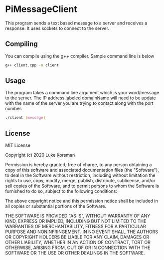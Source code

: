 #  PiMessageClient
This program sends a text based message to a server and receives a response. 
It uses sockets to connect to the server. 

## Compiling 
You can compile using the g++ compiler. Sample command line is below
```bash
g++ client.cpp -o client
```

## Usage
The program takes a command line argument which is your word/message to the server.
The IP address labeled domainName will need to be update with the name of the server you
are trying to contact along with the port number.
```bash
./client [message]
```

## License
MIT License

Copyright (c) 2020 Luke Korsman

Permission is hereby granted, free of charge, to any person obtaining a copy
of this software and associated documentation files (the "Software"), to deal
in the Software without restriction, including without limitation the rights
to use, copy, modify, merge, publish, distribute, sublicense, and/or sell
copies of the Software, and to permit persons to whom the Software is
furnished to do so, subject to the following conditions:

The above copyright notice and this permission notice shall be included in all
copies or substantial portions of the Software.

THE SOFTWARE IS PROVIDED "AS IS", WITHOUT WARRANTY OF ANY KIND, EXPRESS OR
IMPLIED, INCLUDING BUT NOT LIMITED TO THE WARRANTIES OF MERCHANTABILITY,
FITNESS FOR A PARTICULAR PURPOSE AND NONINFRINGEMENT. IN NO EVENT SHALL THE
AUTHORS OR COPYRIGHT HOLDERS BE LIABLE FOR ANY CLAIM, DAMAGES OR OTHER
LIABILITY, WHETHER IN AN ACTION OF CONTRACT, TORT OR OTHERWISE, ARISING FROM,
OUT OF OR IN CONNECTION WITH THE SOFTWARE OR THE USE OR OTHER DEALINGS IN THE
SOFTWARE.

